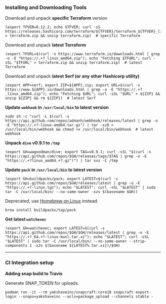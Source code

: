 ### Installing and Downloading Tools
Download and unpack **specific Terraform** version
```
(export TFVER=0.12.2; echo $TFVER; curl -sS https://releases.hashicorp.com/terraform/${TFVER}/terraform_${TFVER}_linux_amd64.zip > terraform.zip && unzip terraform.zip)  # specific Terraform
```
Download and unpack **latest Terraform**
```
(export TFURL=$(curl -s https://www.terraform.io/downloads.html | grep -o -E "https://.+?_linux_amd64.zip"); echo "Fetching $TFURL"; curl -sSL "$TFURL" > terraform.zip && unzip terraform.zip)  # latest Terraform
```
Download and unpack **latest Serf (or any other Hashicorp utility)**
```
(export APP=serf; export ZIP=${APP}.zip; export URL=$(curl -s https://www.${APP}.io/downloads.html | grep -o -E "https://.+?_linux_amd64.zip"); echo "Fetching $URL"; curl -sSL "$URL" > ${ZIP} && unzip ${ZIP} && rm ${ZIP})  # latest Serf
```

**Update `webhook` in `/usr/local/bin` to latest version**
```
sudo sh -c "curl -L $(curl -s https://api.github.com/repos/adnanh/webhook/releases/latest | grep -o -E "https://.+?-linux-amd64.tar.gz") | tar -xzO > /usr/local/bin/webhook && chmod +x /usr/local/bin/webhook  # latest webhook
```

**Unpack `dive` v0.9.1 to `/tmp`**
```
(export GH=wagoodman/dive; export TAG=v0.9.1; curl -sSL "$(curl -s https://api.github.com/repos/$GH/releases/tags/$TAG | grep -o -E "https://.+?linux_amd64.+?.gz")") | tar xvz -C /tmp
```

**Update `pack` in `/usr/local/bin` to latest version**
```
(export GH=buildpacks/pack; export LATEST=$(curl -s https://api.github.com/repos/$GH/releases/latest | grep -o -E "https://.+?-linux.tgz"); echo "$LATEST"; curl -sSL "$LATEST" | sudo tar -C /usr/local/bin/ --no-same-owner -xzv $(basename $GH))
```
Deprecated, use [Homebrew on Linux](https://docs.brew.sh/Homebrew-on-Linux) instead.
```
brew install buildpacks/tap/pack
```

**Get latest `watchexec`**
```
(export GH=watchexec; export LATEST=$(curl -s https://api.github.com/repos/$GH/$GH/releases/latest | grep -o -E "https://.+?_64.+?-linux-musl.tar.xz"); echo "$LATEST"; curl -sSL "$LATEST" | sudo tar -C /usr/local/bin/ --no-same-owner --strip-components 1 -xJv $(basename ${LATEST%.tar.xz})/$GH)
```

---

### CI Integration setup

**Adding snap build to Travis**

Generate SNAP_TOKEN for uploads.
```
podman run -it --rm yakshaveinc/snapcraft:core18 snapcraft export-login --snaps=yakshaveinc --acls=package_upload --channels stable -
```
